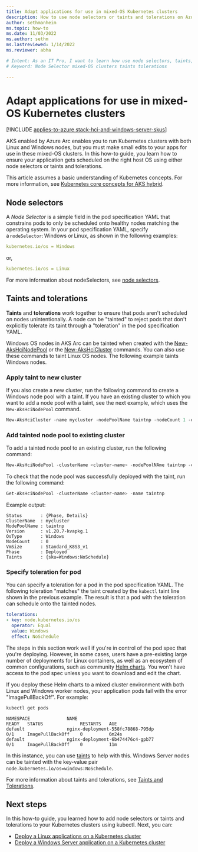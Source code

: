 ```yaml
---
title: Adapt applications for use in mixed-OS Kubernetes clusters
description: How to use node selectors or taints and tolerations on Azure Kubernetes Service to ensure applications in mixed OS Kubernetes clusters running on AKS Arc are scheduled on the correct worker node operating system.
author: sethmanheim
ms.topic: how-to
ms.date: 11/03/2022
ms.author: sethm 
ms.lastreviewed: 1/14/2022
ms.reviewer: abha

# Intent: As an IT Pro, I want to learn how use node selectors, taints, and tolerations so I can adapt apps for use on mixed-OS Kubernetes clusters. 
# Keyword: Node Selector mixed-OS clusters taints tolerations

---
```

# Adapt applications for use in mixed-OS Kubernetes clusters

[!INCLUDE [applies-to-azure stack-hci-and-windows-server-skus](includes/aks-hci-applies-to-skus/aks-hybrid-applies-to-azure-stack-hci-windows-server-sku.md)]

AKS enabled by Azure Arc enables you to run Kubernetes clusters with both Linux and Windows nodes, but you must make small edits to your apps for use in these mixed-OS clusters. In this how-to guide, you learn how to ensure your application gets scheduled on the right host OS using either node selectors or taints and tolerations.

This article assumes a basic understanding of Kubernetes concepts. For more information, see [Kubernetes core concepts for AKS hybrid](kubernetes-concepts.md).

## Node selectors

A *Node Selector* is a simple field in the pod specification YAML that constrains pods to only be scheduled onto healthy nodes matching the operating system. In your pod specification YAML, specify a `nodeSelector`: Windows or Linux, as shown in the following examples:

```yml
kubernetes.io/os = Windows
```

or,

```yml
kubernetes.io/os = Linux
```

For more information about nodeSelectors, see [node selectors](https://kubernetes.io/docs/concepts/scheduling-eviction/assign-pod-node/).

## Taints and tolerations

**Taints** and **tolerations** work together to ensure that pods aren't scheduled on nodes unintentionally. A node can be "tainted" to reject pods that don't explicitly tolerate its taint through a "toleration" in the pod specification YAML.

Windows OS nodes in AKS Arc can be tainted when created with the [New-AksHciNodePool](./reference/ps/new-akshcinodepool.md) or the [New-AksHciCluster](./reference/ps/new-akshcicluster.md) commands. You can also use these commands to taint Linux OS nodes. The following example taints Windows nodes.

### Apply taint to new cluster

If you also create a new cluster, run the following command to create a Windows node pool with a taint. If you have an existing cluster to which you want to add a node pool with a taint, see the next example, which uses the `New-AksHciNodePool` command.

```powershell
New-AksHciCluster -name mycluster -nodePoolName taintnp -nodeCount 1 -osType Windows -osSku Windows2022 -taints sku=Windows:NoSchedule
```

### Add tainted node pool to existing cluster

To add a tainted node pool to an existing cluster, run the following command:

```powershell
New-AksHciNodePool -clusterName <cluster-name> -nodePoolNAme taintnp -count 1 -osType Windows -osSku Windows2022 -taints sku=Windows:NoSchedule
```

To check that the node pool was successfully deployed with the taint, run the following command:

```powershell
Get-AksHciNodePool -clusterName <cluster-name> -name taintnp
```

Example output:

```output
Status       : {Phase, Details}
ClusterName  : mycluster
NodePoolName : taintnp
Version      : v1.20.7-kvapkg.1
OsType       : Windows
NodeCount    : 0
VmSize       : Standard_K8S3_v1
Phase        : Deployed
Taints       : {sku=Windows:NoSchedule}
```

### Specify toleration for pod

You can specify a toleration for a pod in the pod specification YAML. The following toleration "matches" the taint created by the `kubectl` taint line shown in the previous example. The result is that a pod with the toleration can schedule onto the tainted nodes.

```yml
tolerations:
- key: node.kubernetes.io/os
  operator: Equal
  value: Windows
  effect: NoSchedule
```

The steps in this section work well if you're in control of the pod spec that you're deploying. However, in some cases, users have a pre-existing large number of deployments for Linux containers, as well as an ecosystem of common configurations, such as community [Helm charts](https://helm.sh/docs/intro/using_helm/#helm-search-finding-charts). You won't have access to the pod spec unless you want to download and edit the chart.

If you deploy these Helm charts to a mixed cluster environment with both Linux and Windows worker nodes, your application pods fail with the error "ImagePullBackOff". For example:

```powershell
kubectl get pods
```

```output
NAMESPACE              NAME                                                    READY   STATUS              RESTARTS   AGE
default                nginx-deployment-558fc78868-795dp                       0/1     ImagePullBackOff    0          6m24s
default                nginx-deployment-6b474476c4-gpb77                       0/1     ImagePullBackOff    0          11m
```

In this instance, you can use [taints](https://cloud.google.com/kubernetes-engine/docs/how-to/node-taints) to help with this. Windows Server nodes can be tainted with the key-value pair `node.kubernetes.io/os=windows:NoSchedule`.

For more information about taints and tolerations, see [Taints and Tolerations](https://kubernetes.io/docs/concepts/scheduling-eviction/taint-and-toleration/).

## Next steps

In this how-to guide, you learned how to add node selectors or taints and tolerations to your Kubernetes clusters using kubectl. Next, you can:

- [Deploy a Linux applications on a Kubernetes cluster](deploy-linux-application.md)
- [Deploy a Windows Server application on a Kubernetes cluster](deploy-windows-application.md)
